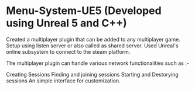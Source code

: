 # Menu-System-UE5 (Developed using Unreal 5 and C++)
Created a multiplayer plugin that can be added to any multiplayer game. Setup using listen server or also called as shared server. Used Unreal's online subsystem to connect to the steam platform.

The multiplayer plugin can handle various network functionalities such as :-

Creating Sessions
Finding and joining sessions
Starting and Destorying sessions
An simple interface for customization.

